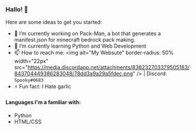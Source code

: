 ### Hallo! 👋

Here are some ideas to get you started:

- 🔭 I’m currently working on Pack-Man, a bot that generates a manifest.json for minecraft bedrock pack making.
- 🌱 I’m currently learning Python and Web Development
- 📫 How to reach me: <img alt="My Websute" border-radius: 50% width="22px" src="https://media.discordapp.net/attachments/836232703379505183/843704449386283048/78dd3a9a29a5fdec.png" /> | Discord: `Spooky#0683`
- ⚡ Fun fact: I Hate garlic

#### Languages I'm a familiar with:

- Python
- HTML/CSS
